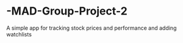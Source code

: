 # -MAD-Group-Project-2
 A simple app for tracking stock prices and performance and adding watchlists
